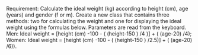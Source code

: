 ﻿Requirement:
	Calculate the ideal weight (kg) according to height (cm), age (years) and gender (f or m).
	Create a new class that contains three methods: two for calculating the weight and one for displaying the ideal weight using the formulas below. Parameters are read from the keyboard.
	Men: Ideal weight = [height (cm) -100 - ( (height-150 ) /4 )] + ( (age-20) /4);
	Women: Ideal weight = [height (cm) -100 - ( (height-150 ) /2.5)] + ( (age-20) /6)).